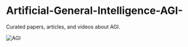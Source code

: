 # Artificial-General-Intelligence-AGI-
Curated papers, articles, and videos about AGI.

![AGI](https://user-images.githubusercontent.com/118197708/204045334-c3bea64c-3d57-419a-960a-3ea23b051606.jpg)

